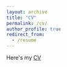 ```yaml
---
layout: archive
title: "CV"
permalink: /cv/
author_profile: true
redirect_from:
  - /resume
---
```



Here's my <a href="files/Pallika_resume_November2019.pdf"> CV </a> 
